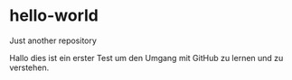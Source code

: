 # hello-world
Just another repository

Hallo dies ist ein erster Test um den Umgang mit GitHub zu lernen und zu verstehen.

